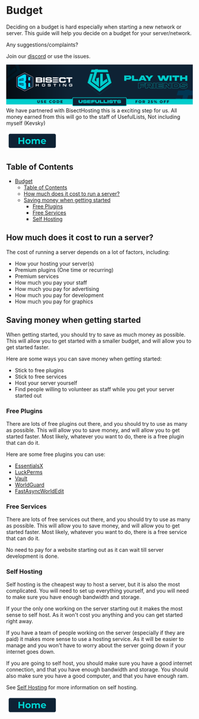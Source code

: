 # Budget

Deciding on a budget is hard especially when starting a new network or server. This guide will help you decide on a budget for your server/network.

Any suggestions/complaints?

Join our [discord](https://discord.gg/8nzHYhVUQS) or use the issues.

[![Bisect Hosting Image](https://raw.githubusercontent.com/TheUsefulLists/assets/main/Images/Promo.png)](https://bisecthosting.com/UsefulLists)
We have partnered with BisectHosting this is a exciting step for us. All money earned from this will go to the staff of UsefulLists, Not including myself (Kevsky)

[![Home](https://raw.githubusercontent.com/TheUsefulLists/assets/main/Images/Buttons/Small/Home.png)](/README.md)

## Table of Contents
- [Budget](#budget)
  - [Table of Contents](#table-of-contents)
  - [How much does it cost to run a server?](#how-much-does-it-cost-to-run-a-server)
  - [Saving money when getting started](#saving-money-when-getting-started)
    - [Free Plugins](#free-plugins)
    - [Free Services](#free-services)
    - [Self Hosting](#self-hosting)


## How much does it cost to run a server?

The cost of running a server depends on a lot of factors, including:
- How your hosting your server(s)
- Premium plugins (One time or recurring)
- Premium services
- How much you pay your staff
- How much you pay for advertising
- How much you pay for development
- How much you pay for graphics


## Saving money when getting started

When getting started, you should try to save as much money as possible. This will allow you to get started with a smaller budget, and will allow you to get started faster.

Here are some ways you can save money when getting started:
- Stick to free plugins
- Stick to free services
- Host your server yourself
- Find people willing to volunteer as staff while you get your server started out

### Free Plugins

There are lots of free plugins out there, and you should try to use as many as possible. This will allow you to save money, and will allow you to get started faster.
Most likely, whatever you want to do, there is a free plugin that can do it.

Here are some free plugins you can use:
- [EssentialsX](https://www.spigotmc.org/resources/essentialsx.9089/)
- [LuckPerms](https://www.spigotmc.org/resources/luckperms.28140/)
- [Vault](https://www.spigotmc.org/resources/vault.34315/)
- [WorldGuard](https://www.spigotmc.org/resources/worldguard.23458/)
- [FastAsyncWorldEdit](https://www.spigotmc.org/resources/fast-async-worldedit-voxelsniper.13932/)

### Free Services

There are lots of free services out there, and you should try to use as many as possible. This will allow you to save money, and will allow you to get started faster.
Most likely, whatever you want to do, there is a free service that can do it.

No need to pay for a website starting out as it can wait till server development is done.

### Self Hosting

Self hosting is the cheapest way to host a server, but it is also the most complicated. You will need to set up everything yourself, and you will need to make sure you have enough bandwidth and storage.

If your the only one working on the server starting out it makes the most sense to self host. As it won't cost you anything and you can get started right away.

If you have a team of people working on the server (especially if they are paid) it makes more sense to use a hosting service. As it will be easier to manage and you won't have to worry about the server going down if your internet goes down.

If you are going to self host, you should make sure you have a good internet connection, and that you have enough bandwidth and storage. You should also make sure you have a good computer, and that you have enough ram.

See [Self Hosting](/minecraft%20server%20network%20guides/Hosting.md#Self%20Hosting) for more information on self hosting.

[![Home](https://raw.githubusercontent.com/TheUsefulLists/assets/main/Images/Buttons/Small/Home.png)](/README.md)

